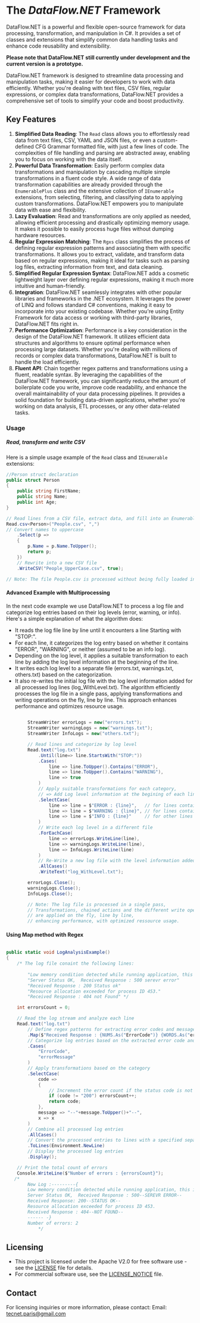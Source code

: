 # The *DataFlow.NET* Framework

DataFlow.NET is a powerful and flexible open-source framework for data processing, transformation, and manipulation in C#. It provides a set of classes and extensions that simplify common data handling tasks and enhance code reusability and extensibility.

**Please note that DataFlow.NET still currently under development and the current version is a prototype.**

DataFlow.NET framework is designed to streamline data processing and manipulation tasks, making it easier for developers to work with data efficiently. Whether you're dealing with text files, CSV files, regular expressions, or complex data transformations, DataFlow.NET provides a comprehensive set of tools to simplify your code and boost productivity.

## Key Features

1. **Simplified Data Reading**: The `Read` class allows you to effortlessly read data from text files, CSV, YAML and JSON files, or even a custom-defined CFG Grammar formatted file, with just a few lines of code. The complexities of file handling and parsing are abstracted away, enabling you to focus on working with the data itself.
2. **Powerful Data Transformation**: Easily perform complex data transformations and manipulation by cascading multiple simple transformations in a fluent code style. A wide range of data transformation capabilities are already provided through the `EnumerablePlus` class and the extensive collection of `IEnumerable` extensions, from selecting, filtering, and classifying data to applying custom transformations. DataFlow.NET empowers you to manipulate data with ease and flexibility.
3. **Lazy Evaluation**: Read and transformations are only applied as needed, allowing efficient processing and drastically optimizing memory usage. It makes it possible to easily process huge files without dumping hardware resources.
4. **Regular Expression Matching**: The `Rgxs` class simplifies the process of defining regular expression patterns and associating them with specific transformations. It allows you to extract, validate, and transform data based on regular expressions, making it ideal for tasks such as parsing log files, extracting information from text, and data cleaning.
5. **Simplified Regular Expression Syntax**: DataFlow.NET adds a cosmetic lightweight layer over defining regular expressions, making it much more intuitive and human-friendly.
6. **Integration**: DataFlow.NET seamlessly integrates with other popular libraries and frameworks in the .NET ecosystem. It leverages the power of LINQ and follows standard C# conventions, making it easy to incorporate into your existing codebase. Whether you're using Entity Framework for data access or working with third-party libraries, DataFlow.NET fits right in.
7. **Performance Optimization**: Performance is a key consideration in the design of the DataFlow.NET framework. It utilizes efficient data structures and algorithms to ensure optimal performance when processing large datasets. Whether you're dealing with millions of records or complex data transformations, DataFlow.NET is built to handle the load efficiently.
8. **Fluent API**: Chain together regex patterns and transformations using a fluent, readable syntax. By leveraging the capabilities of the DataFlow.NET framework, you can significantly reduce the amount of boilerplate code you write, improve code readability, and enhance the overall maintainability of your data processing pipelines. It provides a solid foundation for building data-driven applications, whether you're working on data analysis, ETL processes, or any other data-related tasks.

### Usage

##### Read, transform and write CSV

Here is a simple usage example of the `Read` class and `IEnumerable` extensions:

```csharp
//Person struct declaration 
public struct Person
{
    public string FirstName;
    public string Name;
    public int Age;
}

// Read lines from a CSV file, extract data, and fill into an Enumerable of Person
Read.csv<Person>("People.csv", ",")
// Convert names to uppercase
    .Select(p =>
    {
        p.Name = p.Name.ToUpper();
        return p;
    })
    // Rewrite into a new CSV file
    .WriteCSV("People_UpperCase.csv", true);

// Note: The file People.csv is processed without being fully loaded into memory.

```

#### Advanced Example with Multiprocessing

In the next code example we use DataFlow.NET to process a log file and categorize log entries based on their log levels (error, warning, or info). Here's a simple explanation of what the algorithm does:

- It reads the log file line by line until it encounters a line Starting with "STOP:".
- For each line, it categorizes the log entry based on whether it contains "ERROR", "WARNING", or neither (assumed to be an info log).
- Depending on the log level, it applies a suitable transformation to each line by adding the log level information at the beginning of the line.
- It writes each log level to a separate file (errors.txt, warnings.txt, others.txt) based on the categorization.
- It also re-writes the initial log file with the log level information added for all processed log lines (log_WithLevel.txt).
The algorithm efficiently processes the log file in a single pass, applying transformations and writing operations on the fly, line by line. This approach enhances performance and optimizes resource usage.


```csharp
     
        StreamWriter errorLogs = new("errors.txt");
        StreamWriter warningLogs = new("warnings.txt");
        StreamWriter InfoLogs = new("others.txt");

        // Read lines and categorize by log level
        Read.text("log.txt")
            .Until(line=> line.StartsWith("STOP:"))
            .Cases(
                line => line.ToUpper().Contains("ERROR"),
                line => line.ToUpper().Contains("WARNING"),
                line => true
            )
            // Apply suitable transformations for each category,
            // => Add Log level information at the begining of each line
            .SelectCase(
                line => line = $"ERROR : {line}",   // for lines containing "error" 
                line => line = $"WARNING : {line}", // for lines containing  "warning"
                line => line = $"INFO : {line}"     // for other lines
            )
            // Write each log level in a different file
            .ForEachCase(
                line => errorLogs.WriteLine(line),
                line => warningLogs.WriteLine(line),
                line => InfoLogs.WriteLine(line)
            )
            // Re-Write a new log file with the level information added for all processed log lines
            .AllCases()
            .WriteText("log_WithLevel.txt");

        errorLogs.Close();
        warningLogs.Close();
        InfoLogs.Close();

        // Note: The log file is processed in a single pass,
        // Transformations, chained actions and the different write operations,
        // are applied on the fly, line by line,
        // enhancing performance, with optimized ressource usage.
```
#### Using Map method with Regex
```csharp

public static void LogAnalysisExample()
{
    /* The log file conaint the following lines:
   
        "Low memory condition detected while running application, this is a warning"
        "Server Status OK,  Received Response : 500 serevr error"
        "Received Response : 200 Status ok" 
        "Resource allocation exceeded for process ID 453." 
        "Received Response : 404 not Found" */

    int errorsCount = 0;

    // Read the log stream and analyze each line
    Read.text("log.txt")
        // Define regex patterns for extracting error codes and messages
        .Map($"Received Response : {NUMS.As("ErrorCode")} {WORDS.As("errorMessage")}")
        // Categorize log entries based on the extracted error code and message
        .Cases(
            "ErrorCode",
            "errorMessage"
        )
        // Apply transformations based on the category
        .SelectCase(
            code =>
            {
                // Increment the error count if the status code is not 200
                if (code != "200") errorsCount++;
                return code;
            },
            message => "--"+message.ToUpper()+"--",
            x => x
        )
        // Combine all processed log entries
        .AllCases()
        // Convert the processed entries to lines with a specified separator
        .ToLines(Environment.NewLine)
        // Display the processed log entries
        .Display();

    // Print the total count of errors
    Console.WriteLine($"Number of errors : {errorsCount}");
   /*
        New Log :---------{
        Low memory condition detected while running application, this is a warning
        Server Status OK,  Received Response : 500--SEREVR ERROR--
        Received Response: 200--STATUS OK--
        Resource allocation exceeded for process ID 453.
        Received Response : 404--NOT FOUND--
        ------ -}
        Number of errors: 2
            */

```
## Licensing

* This project is licensed under the Apache V2.0 for free software use - see the [LICENSE](./LICENSE-APACHE.txt) file for details.
* For commercial software use, see the [LICENSE\_NOTICE](./LICENSE_NOTICE.md) file.

## Contact

For licensing inquiries or more information, please contact:
Email: [tecnet.paris@gmail.com](mailto:tecnet.paris@gmail.com)
